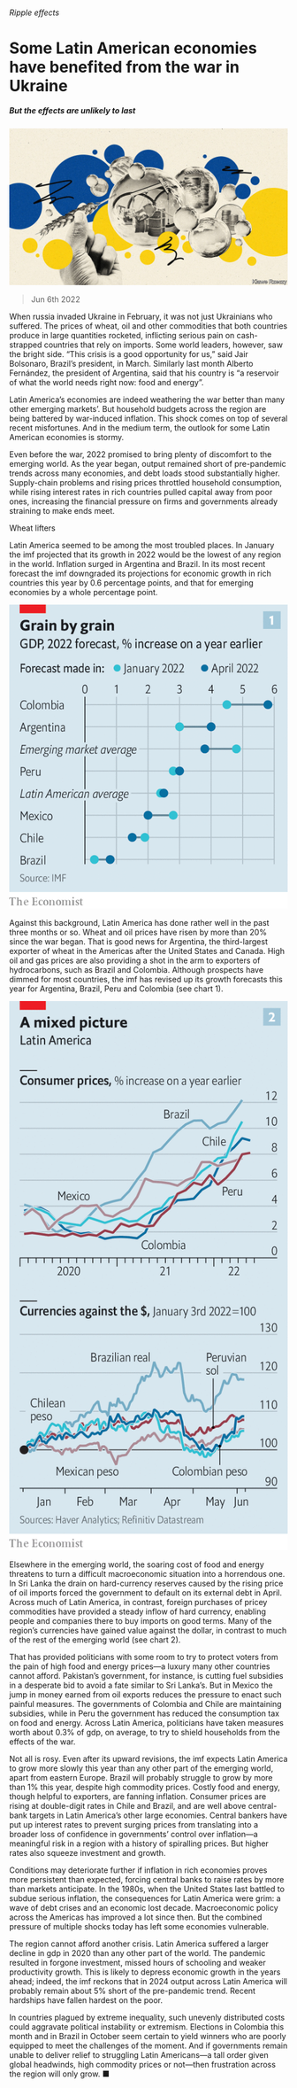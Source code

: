 ###### Ripple effects

# Some Latin American economies have benefited from the war in Ukraine 

##### But the effects are unlikely to last 

![image](images/20220611_AMD001.jpg) 

> Jun 6th 2022 

When russia invaded Ukraine in February, it was not just Ukrainians who suffered. The prices of wheat, oil and other commodities that both countries produce in large quantities rocketed, inflicting serious pain on cash-strapped countries that rely on imports. Some world leaders, however, saw the bright side. “This crisis is a good opportunity for us,” said Jair Bolsonaro, Brazil’s president, in March. Similarly last month Alberto Fernández, the president of Argentina, said that his country is “a reservoir of what the world needs right now: food and energy”.

Latin America’s economies are indeed weathering the war better than many other emerging markets’. But household budgets across the region are being battered by war-induced inflation. This shock comes on top of several recent misfortunes. And in the medium term, the outlook for some Latin American economies is stormy.

Even before the war, 2022 promised to bring plenty of discomfort to the emerging world. As the year began, output remained short of pre-pandemic trends across many economies, and debt loads stood substantially higher. Supply-chain problems and rising prices throttled household consumption, while rising interest rates in rich countries pulled capital away from poor ones, increasing the financial pressure on firms and governments already straining to make ends meet. 

Wheat lifters

Latin America seemed to be among the most troubled places. In January the imf projected that its growth in 2022 would be the lowest of any region in the world. Inflation surged in Argentina and Brazil. In its most recent forecast the imf downgraded its projections for economic growth in rich countries this year by 0.6 percentage points, and that for emerging economies by a whole percentage point. 

![image](images/20220611_AMC614.png) 


Against this background, Latin America has done rather well in the past three months or so. Wheat and oil prices have risen by more than 20% since the war began. That is good news for Argentina, the third-largest exporter of wheat in the Americas after the United States and Canada. High oil and gas prices are also providing a shot in the arm to exporters of hydrocarbons, such as Brazil and Colombia. Although prospects have dimmed for most countries, the imf has revised up its growth forecasts this year for Argentina, Brazil, Peru and Colombia (see chart 1). 

![image](images/20220611_AMC613.png) 


Elsewhere in the emerging world, the soaring cost of food and energy threatens to turn a difficult macroeconomic situation into a horrendous one. In Sri Lanka the drain on hard-currency reserves caused by the rising price of oil imports forced the government to default on its external debt in April. Across much of Latin America, in contrast, foreign purchases of pricey commodities have provided a steady inflow of hard currency, enabling people and companies there to buy imports on good terms. Many of the region’s currencies have gained value against the dollar, in contrast to much of the rest of the emerging world (see chart 2).

That has provided politicians with some room to try to protect voters from the pain of high food and energy prices—a luxury many other countries cannot afford. Pakistan’s government, for instance, is cutting fuel subsidies in a desperate bid to avoid a fate similar to Sri Lanka’s. But in Mexico the jump in money earned from oil exports reduces the pressure to enact such painful measures. The governments of Colombia and Chile are maintaining subsidies, while in Peru the government has reduced the consumption tax on food and energy. Across Latin America, politicians have taken measures worth about 0.3% of gdp, on average, to try to shield households from the effects of the war. 

Not all is rosy. Even after its upward revisions, the imf expects Latin America to grow more slowly this year than any other part of the emerging world, apart from eastern Europe. Brazil will probably struggle to grow by more than 1% this year, despite high commodity prices. Costly food and energy, though helpful to exporters, are fanning inflation. Consumer prices are rising at double-digit rates in Chile and Brazil, and are well above central-bank targets in Latin America’s other large economies. Central bankers have put up interest rates to prevent surging prices from translating into a broader loss of confidence in governments’ control over inflation—a meaningful risk in a region with a history of spiralling prices. But higher rates also squeeze investment and growth.

Conditions may deteriorate further if inflation in rich economies proves more persistent than expected, forcing central banks to raise rates by more than markets anticipate. In the 1980s, when the United States last battled to subdue serious inflation, the consequences for Latin America were grim: a wave of debt crises and an economic lost decade. Macroeconomic policy across the Americas has improved a lot since then. But the combined pressure of multiple shocks today has left some economies vulnerable.

The region cannot afford another crisis. Latin America suffered a larger decline in gdp in 2020 than any other part of the world. The pandemic resulted in forgone investment, missed hours of schooling and weaker productivity growth. This is likely to depress economic growth in the years ahead; indeed, the imf reckons that in 2024 output across Latin America will probably remain about 5% short of the pre-pandemic trend. Recent hardships have fallen hardest on the poor. 

In countries plagued by extreme inequality, such unevenly distributed costs could aggravate political instability or extremism. Elections in Colombia this month and in Brazil in October seem certain to yield winners who are poorly equipped to meet the challenges of the moment. And if governments remain unable to deliver relief to struggling Latin Americans—a tall order given global headwinds, high commodity prices or not—then frustration across the region will only grow. ■


